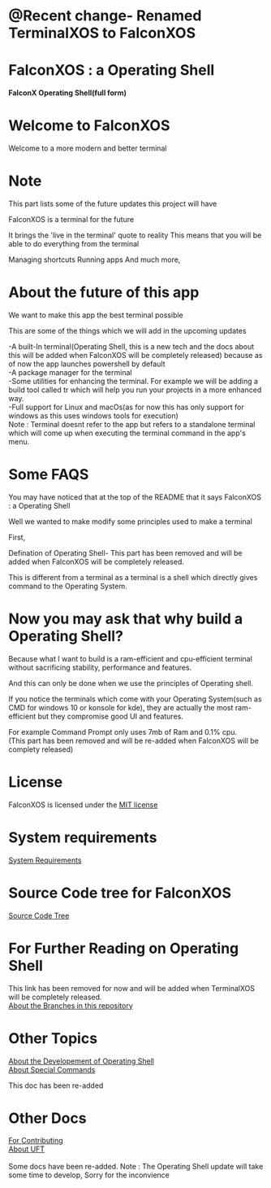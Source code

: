 # <b>@Recent change- Renamed TerminalXOS to FalconXOS</b>


# FalconXOS : a Operating Shell
<b>FalconX Operating Shell(full form)</b>

# Welcome to FalconXOS

Welcome to a more modern and better terminal

# Note

This part lists some of the future updates this project will have


FalconXOS is a terminal for the future

It brings the 'live in the terminal' quote to reality
This means that you will be able to do everything from the terminal

Managing shortcuts
Running apps
And much more,


# About the future of this app

We want to make this app the best terminal possible

This are some of the things which we will add in the upcoming updates

-A built-In terminal(Operating Shell, this is a new tech and the docs about this will be added when FalconXOS will be completely released) because as of now the app launches powershell by default
<br>
-A package manager for the terminal
<br>
-Some utilities for enhancing the terminal. For example we will be adding a build tool called tr which will help you run your projects in a more enhanced way.
<br>
-Full support for Linux and macOs(as for now this has only support for windows as this uses windows tools for execution)
<br>
Note : Terminal doesnt refer to the app but refers to a standalone terminal which will come up when executing the terminal command in the app's menu.


# Some FAQS

You may have noticed that at the top of the README that it says FalconXOS : a Operating Shell

Well we wanted to make modify some principles used to make a terminal

First, 

Defination of Operating Shell-
This part has been removed and will be added when FalconXOS will be completely released.


This is different from a terminal as a terminal is a shell which directly gives command to the Operating System.

# Now you may ask that why build a Operating Shell?

Because what I want to build is a ram-efficient and cpu-efficient terminal without sacrificing stability, performance and features.

And this can only be done when we use the principles of Operating shell.


If you notice the terminals which come with your Operating System(such as CMD for windows 10 or konsole for kde), they are actually the most ram-efficient but they compromise good UI and features.


For example Command Prompt only uses 7mb of Ram and 0.1% cpu.
<br>
(This part has been removed and will be re-added when FalconXOS will be complety released)

# License

FalconXOS is licensed under the <a href="https://github.com/DaVikingMan/FalconXOS/blob/master/LICENSE">MIT license</a>

# System requirements

<a href="https://github.com/DaVikingMan/FalconXOS/blob/master/SystemRequirements.md">System Requirements</a>
<br>

# Source Code tree for FalconXOS

<a href="https://github.com/DaVikingMan/FalconXOS/blob/master/SourceCodeTree.md">Source Code Tree</a>

<brs>


# For Further Reading on Operating Shell

This link has been removed for now and will be added when TerminalXOS will be completely released.
<br>
<a href="https://github.com/DaVikingMan/FalconXOS/blob/master/BranchManagement.md">About the Branches in this repository</a>

# Other Topics

<a href="https://github.com/DaVikingMan/FalconXOS/blob/master/Updates.md">About the Developement of Operating Shell</a>
<br>
<a href=https://github.com/DaVikingMan/FalconXOS/blob/master/AboutSpecialCommands.md>About Special Commands</a><p>This doc has been re-added</p>

# Other Docs

<a href="https://github.com/DaVikingMan/FalconXOS/blob/master/CONTRIBUTING.md">For Contributing</a>
<br>
<a href="https://github.com/DaVikingMan/FalconXOS/blob/master/UFT.md">About UFT</a>
<br>
<br>
Some docs have been re-added.
Note : The Operating Shell update will take some time to develop,
Sorry for the inconvience
